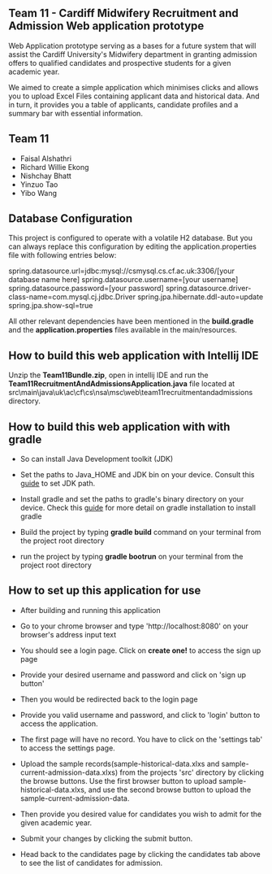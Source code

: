
## Team 11 - Cardiff Midwifery Recruitment and Admission Web application prototype
Web Application prototype serving as a bases for a future system that will assist the Cardiff University's Midwifery department in granting admission offers to qualified candidates and prospective students for a given academic year.

We aimed to create a simple application which minimises clicks and allows you to upload Excel Files containing applicant data and historical data. And in turn, it provides you a table of applicants, candidate profiles and a summary bar with essential information.

## Team 11
- Faisal Alshathri
- Richard Willie Ekong
- Nishchay Bhatt
- Yinzuo Tao
- Yibo Wang

## Database Configuration
This project is configured to operate with a volatile H2 database. But you can always replace
this configuration by editing the application.properties file with following entries below:

spring.datasource.url=jdbc:mysql://csmysql.cs.cf.ac.uk:3306/[your database name here]
spring.datasource.username=[your username]
spring.datasource.password=[your password]
spring.datasource.driver-class-name=com.mysql.cj.jdbc.Driver
spring.jpa.hibernate.ddl-auto=update
spring.jpa.show-sql=true

All other relevant dependencies have been mentioned in the **build.gradle** and the **application.properties** files available in the main/resources.


## How to build this web application with Intellij IDE
Unzip the **Team11Bundle.zip**, open in intellij IDE and run the **Team11RecruitmentAndAdmissionsApplication.java** file located at
src\main\java\uk\ac\cf\cs\nsa\msc\web\team11recruitmentandadmissions directory.

## How to build this web application with with gradle
- So can install Java Development toolkit (JDK)
- Set the paths to Java_HOME and JDK bin on your device.
Consult this [guide](https://docs.oracle.com/cd/E19182-01/821-0917/inst_jdk_javahome_t/index.html)
to set JDK path.
- Install gradle and set the paths to gradle's binary directory on your device.
Check this [guide](https://gradle.org/install/) for more detail on gradle installation
to install gradle
- Build the project by typing **gradle build** command
on your terminal from the project root directory

- run the project by typing  **gradle bootrun**
on your terminal from the project root directory

## How to set up this application for use
- After building and running this application
- Go to your chrome browser and type 'http://localhost:8080' on your browser's
address input text
- You should see a login page. Click on **create one!** to access the sign up page
- Provide your desired username and password and click on 'sign up button'
- Then you would be redirected back to the login page
- Provide you valid username and password, and click to 'login' button to access
the application.
- The first page will have no record. You have to click on the 'settings tab'
to access the settings page.
- Upload the sample records(sample-historical-data.xlxs and sample-current-admission-data.xlxs)
 from the projects 'src' directory by clicking the browse buttons. Use the first browser
 button to upload sample-historical-data.xlxs, and use the second browse button to
 upload the sample-current-admission-data.
- Then provide you desired value for candidates you wish to admit for the given academic year.

- Submit your changes by clicking the submit button.

- Head back to the candidates page by clicking the candidates tab above to see the list of
candidates for admission.
